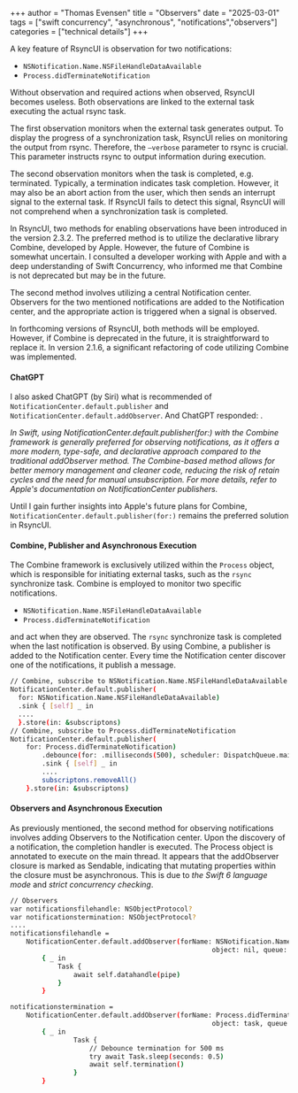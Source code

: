 +++
author = "Thomas Evensen"
title = "Observers"
date = "2025-03-01"
tags = ["swift concurrency", "asynchronous", "notifications","observers"]
categories = ["technical details"]
+++

A key feature of RsyncUI is observation for two notifications:

- `NSNotification.Name.NSFileHandleDataAvailable`
- `Process.didTerminateNotification`

Without observation and required actions when observed, RsyncUI becomes useless. Both observations are linked to the external task executing the actual rsync task.

The first observation monitors when the external task generates output. To display the progress of a synchronization task, RsyncUI relies on monitoring the output from rsync. Therefore, the `—verbose` parameter to rsync is crucial. This parameter instructs rsync to output information during execution.

The second observation monitors when the task is completed, e.g. terminated. Typically, a termination indicates task completion. However, it may also be an abort action from the user, which then sends an interrupt signal to the external task. If RsyncUI fails to detect this signal, RsyncUI will not comprehend when a synchronization task is completed.

In RsyncUI, two methods for enabling observations have been introduced in the version 2.3.2. The preferred method is to utilize the declarative library Combine, developed by Apple. However, the future of Combine is somewhat uncertain. I consulted a developer working with Apple and with a deep understanding of Swift Concurrency, who informed me that Combine is not deprecated but may be in the future. 

The second method involves utilizing a central Notification center. Observers for the two mentioned notifications are added to the Notification center, and the appropriate action is triggered when a signal is observed.

In forthcoming versions of RsyncUI, both methods will be employed. However, if Combine is deprecated in the future, it is straightforward to replace it. In version 2.1.6, a significant refactoring of code utilizing Combine was implemented. 

#### ChatGPT

I also asked ChatGPT (by Siri) what is recommended of `NotificationCenter.default.publisher` and  `NotificationCenter.default.addObserver`. And ChatGPT responded:
.

*In Swift, using NotificationCenter.default.publisher(for:) with the Combine framework is generally preferred for observing notifications, as it offers a more modern, type-safe, and declarative approach compared to the traditional addObserver method. The Combine-based method allows for better memory management and cleaner code, reducing the risk of retain cycles and the need for manual unsubscription. For more details, refer to Apple's documentation on NotificationCenter publishers.*

Until I gain further insights into Apple's future plans for Combine, `NotificationCenter.default.publisher(for:)` remains the preferred solution in RsyncUI.

#### Combine, Publisher and Asynchronous Execution

The Combine framework is exclusively utilized within the `Process` object, which is responsible for initiating external tasks,
such as the `rsync` synchronize task. Combine is employed to monitor two specific notifications.

- `NSNotification.Name.NSFileHandleDataAvailable`
- `Process.didTerminateNotification`

and act when they are observed. The `rsync` synchronize task is completed when the last notification is observed. By using Combine, a publisher is added to the Notification center. Every time the Notification center discover one of the notifications, it publish a message. 

```bash
// Combine, subscribe to NSNotification.Name.NSFileHandleDataAvailable
NotificationCenter.default.publisher(
  for: NSNotification.Name.NSFileHandleDataAvailable)
  .sink { [self] _ in
  ....
  }.store(in: &subscriptons)
// Combine, subscribe to Process.didTerminateNotification
NotificationCenter.default.publisher(
    for: Process.didTerminateNotification)
        .debounce(for: .milliseconds(500), scheduler: DispatchQueue.main)
        .sink { [self] _ in
        ....
        subscriptons.removeAll()
    }.store(in: &subscriptons)
```

#### Observers and Asynchronous Execution

As previously mentioned, the second method for observing notifications involves adding Observers to the Notification center. Upon the discovery of a notification, the completion handler is executed. The Process object is annotated to execute on the main thread. It appears that the addObserver closure is marked as Sendable, indicating that mutating properties within the closure must be asynchronous. This is due to *the Swift 6 language mode* and *strict concurrency checking*.

```bash
// Observers
var notificationsfilehandle: NSObjectProtocol?
var notificationstermination: NSObjectProtocol?
....
notificationsfilehandle =
    NotificationCenter.default.addObserver(forName: NSNotification.Name.NSFileHandleDataAvailable,
                                                   object: nil, queue: nil)
        { _ in
            Task {
                await self.datahandle(pipe)
            }
        }

notificationstermination =
    NotificationCenter.default.addObserver(forName: Process.didTerminateNotification,
                                                   object: task, queue: nil)
        { _ in
                Task {
                    // Debounce termination for 500 ms
                    try await Task.sleep(seconds: 0.5)
                    await self.termination()
                }
        }
```
